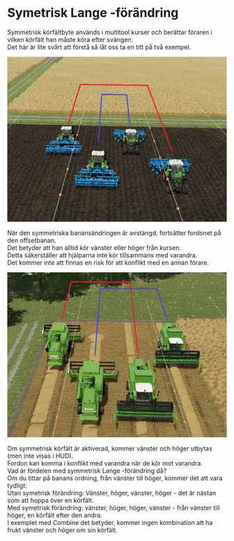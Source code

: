 # Symetrisk Lange -förändring

  
Symmetrisk körfältbyte används i multitool kurser och berättar föraren i vilken körfält han måste köra efter svängen.  
Det här är lite svårt att förstå så låt oss ta en titt på två exempel.  

![Image](../assets/images/regularchange_0_0_1020_765.png)

  
När den symmetriska banansändringen är avstängd, fortsätter fordonet på den offsetbanan.  
Det betyder att han alltid kör vänster eller höger från kursen.  
Detta säkerställer att hjälparna inte kör tillsammans med varandra.  
Det kommer inte att finnas en risk för att konflikt med en annan förare.  

![Image](../assets/images/symetricchange_0_0_1020_765.png)

  
Om symmetrisk körfält är aktiverad, kommer vänster och höger utbytas (men inte visas i HUD).  
Fordon kan komma i konflikt med varandra när de kör mot varandra.  
Vad är fördelen med symmetrisk Lange -förändring då?  
Om du tittar på banans ordning, från vänster till höger, kommer det att vara tydligt:  
Utan symetrisk förändring: Vänster, höger, vänster, höger - det är nästan som att hoppa över en körfält.  
Med symetrisk förändring: vänster, höger, höger, vänster - från vänster till höger, en körfält efter den andra.  
I exemplet med Combine det betyder, kommer ingen kombination att ha frukt vänster och höger om sin körfält.  

